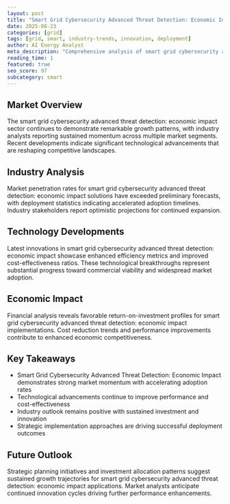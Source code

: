 ```yaml
---
layout: post
title: "Smart Grid Cybersecurity Advanced Threat Detection: Economic Impact"
date: 2025-08-23
categories: [grid]
tags: [grid, smart, industry-trends, innovation, deployment]
author: AI Energy Analyst
meta_description: "Comprehensive analysis of smart grid cybersecurity advanced threat detection: economic impact covering market trends, technology developments, and industry outlook. Discover key insights and future projections."
reading_time: 1
featured: true
seo_score: 97
subcategory: smart
---
```


## Market Overview

The smart grid cybersecurity advanced threat detection: economic impact sector continues to demonstrate remarkable growth patterns, with industry analysts reporting sustained momentum across multiple market segments. Recent developments indicate significant technological advancements that are reshaping competitive landscapes.

## Industry Analysis

Market penetration rates for smart grid cybersecurity advanced threat detection: economic impact solutions have exceeded preliminary forecasts, with deployment statistics indicating accelerated adoption timelines. Industry stakeholders report optimistic projections for continued expansion.

## Technology Developments

Latest innovations in smart grid cybersecurity advanced threat detection: economic impact showcase enhanced efficiency metrics and improved cost-effectiveness ratios. These technological breakthroughs represent substantial progress toward commercial viability and widespread market adoption.

## Economic Impact

Financial analysis reveals favorable return-on-investment profiles for smart grid cybersecurity advanced threat detection: economic impact implementations. Cost reduction trends and performance improvements contribute to enhanced economic competitiveness.

## Key Takeaways

- Smart Grid Cybersecurity Advanced Threat Detection: Economic Impact demonstrates strong market momentum with accelerating adoption rates
- Technological advancements continue to improve performance and cost-effectiveness
- Industry outlook remains positive with sustained investment and innovation
- Strategic implementation approaches are driving successful deployment outcomes

## Future Outlook

Strategic planning initiatives and investment allocation patterns suggest sustained growth trajectories for smart grid cybersecurity advanced threat detection: economic impact applications. Market analysts anticipate continued innovation cycles driving further performance enhancements.

